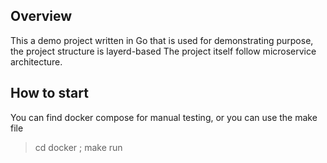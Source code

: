 ## Overview 
This a demo project written in Go that is used for demonstrating purpose, the project structure is layerd-based
The project itself follow microservice architecture.


## How to start 
You can find docker compose for manual testing, or you can use the make file
> cd docker ; make run
